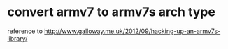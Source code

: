 convert armv7 to armv7s arch type
================================

reference to http://www.galloway.me.uk/2012/09/hacking-up-an-armv7s-library/
